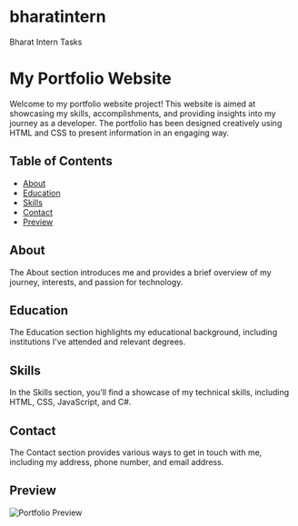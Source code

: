 # bharatintern
Bharat Intern Tasks
# My Portfolio Website

Welcome to my portfolio website project! This website is aimed at showcasing my skills, accomplishments, and providing insights into my journey as a developer. The portfolio has been designed creatively using HTML and CSS to present information in an engaging way.

## Table of Contents

- [About](#about)
- [Education](#education)
- [Skills](#skills)
- [Contact](#contact)
- [Preview](#preview)

## About

The About section introduces me and provides a brief overview of my journey, interests, and passion for technology.

## Education

The Education section highlights my educational background, including institutions I've attended and relevant degrees.

## Skills

In the Skills section, you'll find a showcase of my technical skills, including HTML, CSS, JavaScript, and C#.

## Contact

The Contact section provides various ways to get in touch with me, including my address, phone number, and email address.

## Preview

![Portfolio Preview](screenshot(1).png)
